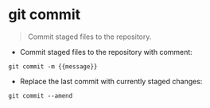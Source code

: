 # git commit

> Commit staged files to the repository.

- Commit staged files to the repository with comment:

`git commit -m {{message}}`

- Replace the last commit with currently staged changes:

`git commit --amend`
